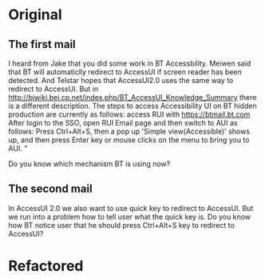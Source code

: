 # Original
## The first mail
I heard from Jake that you did some work in BT Accessbility.
Meiwen said that BT will automaticlly redirect to AccessUI if screen reader has been detected.
And Telstar hopes that AccessUI2.0 uses the same way to redirect to AccessUI.
But in http://bjwiki.bei.cp.net/index.php/BT_AccessUI_Knowledge_Summary there is a different description.
The steps to access Accessibility UI on BT hidden production are currently as follows:
access RUI with https://btmail.bt.com
After login to the SSO, open RUI Email page and then switch to AUI as follows:
Press Ctrl+Alt+S, then a pop up 'Simple view(Accessible)' shows up, and then press Enter key or mouse clicks on the menu to bring you to AUI. "

Do you know which mechanism BT is using now?

## The second mail
In AccessUI 2.0 we also want to use quick key to redirect to AccessUI.
But we run into a problem how to tell user what  the quick key is.
Do you know how BT notice user that he should press Ctrl+Alt+S key to redirect to  AccessUI?

# Refactored
